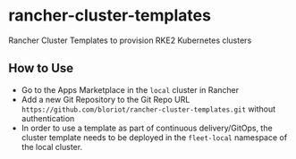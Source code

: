 # rancher-cluster-templates

Rancher Cluster Templates to provision RKE2 Kubernetes clusters

## How to Use

* Go to the Apps Marketplace in the `local` cluster in Rancher
* Add a new Git Repository to the Git Repo URL `https://github.com/bloriot/rancher-cluster-templates.git` without authentication
* In order to use a template as part of continuous delivery/GitOps, the cluster template needs to be deployed in the `fleet-local` namespace of the local cluster.
